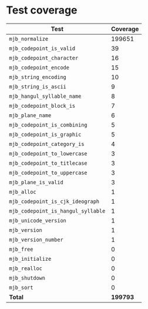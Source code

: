 # Test coverage

| Test                               | Coverage   |
| ---------------------------------- | ---------- |
| `mjb_normalize`                    | 199651     |
| `mjb_codepoint_is_valid`           | 39         |
| `mjb_codepoint_character`          | 16         |
| `mjb_codepoint_encode`             | 15         |
| `mjb_string_encoding`              | 10         |
| `mjb_string_is_ascii`              | 9          |
| `mjb_hangul_syllable_name`         | 8          |
| `mjb_codepoint_block_is`           | 7          |
| `mjb_plane_name`                   | 6          |
| `mjb_codepoint_is_combining`       | 5          |
| `mjb_codepoint_is_graphic`         | 5          |
| `mjb_codepoint_category_is`        | 4          |
| `mjb_codepoint_to_lowercase`       | 3          |
| `mjb_codepoint_to_titlecase`       | 3          |
| `mjb_codepoint_to_uppercase`       | 3          |
| `mjb_plane_is_valid`               | 3          |
| `mjb_alloc`                        | 1          |
| `mjb_codepoint_is_cjk_ideograph`   | 1          |
| `mjb_codepoint_is_hangul_syllable` | 1          |
| `mjb_unicode_version`              | 1          |
| `mjb_version`                      | 1          |
| `mjb_version_number`               | 1          |
| `mjb_free`                         | 0          |
| `mjb_initialize`                   | 0          |
| `mjb_realloc`                      | 0          |
| `mjb_shutdown`                     | 0          |
| `mjb_sort`                         | 0          |
| **Total**                          | **199793** |
